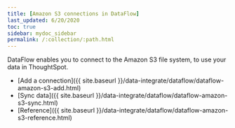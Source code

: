 ```yaml
---
title: [Amazon S3 connections in DataFlow]
last_updated: 6/20/2020
toc: true
sidebar: mydoc_sidebar
permalink: /:collection/:path.html
---
```

DataFlow enables you to connect to the Amazon S3 file system, to use your data in ThoughtSpot.

- [Add a connection]({{ site.baseurl }}/data-integrate/dataflow/dataflow-amazon-s3-add.html)
- [Sync data]({{ site.baseurl }}/data-integrate/dataflow/dataflow-amazon-s3-sync.html)
- [Reference]({{ site.baseurl }}/data-integrate/dataflow/dataflow-amazon-s3-reference.html)
